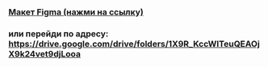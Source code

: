 ### [Макет Figma (нажми на ссылку)](https://drive.google.com/drive/folders/1X9R_KccWITeuQEAOjX9k24vet9djLooa)

### или перейди по адресу: https://drive.google.com/drive/folders/1X9R_KccWITeuQEAOjX9k24vet9djLooa
